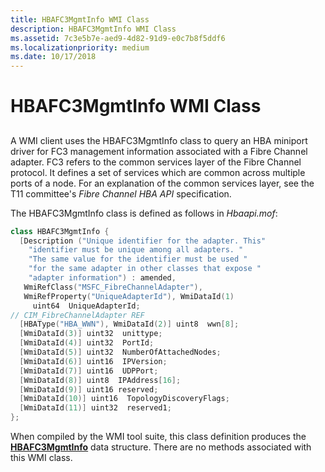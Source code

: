 ```yaml
---
title: HBAFC3MgmtInfo WMI Class
description: HBAFC3MgmtInfo WMI Class
ms.assetid: 7c3e5b7e-aed9-4d82-91d9-e0c7b8f5ddf6
ms.localizationpriority: medium
ms.date: 10/17/2018
---
```


# HBAFC3MgmtInfo WMI Class


## <span id="ddk_hbafc3mgmtinfo_wmi_class_kr"></span><span id="DDK_HBAFC3MGMTINFO_WMI_CLASS_KR"></span>


A WMI client uses the HBAFC3MgmtInfo class to query an HBA miniport driver for FC3 management information associated with a Fibre Channel adapter. FC3 refers to the common services layer of the Fibre Channel protocol. It defines a set of services which are common across multiple ports of a node. For an explanation of the common services layer, see the T11 committee's *Fibre Channel HBA API* specification.

The HBAFC3MgmtInfo class is defined as follows in *Hbaapi.mof*:

```cpp
class HBAFC3MgmtInfo {
  [Description ("Unique identifier for the adapter. This"
    "identifier must be unique among all adapters. "
    "The same value for the identifier must be used "
    "for the same adapter in other classes that expose "
    "adapter information") : amended,
   WmiRefClass("MSFC_FibreChannelAdapter"),
   WmiRefProperty("UniqueAdapterId"), WmiDataId(1) 
     uint64  UniqueAdapterId;
// CIM_FibreChannelAdapter REF
  [HBAType("HBA_WWN"), WmiDataId(2)] uint8  wwn[8];
  [WmiDataId(3)] uint32  unittype;
  [WmiDataId(4)] uint32  PortId;
  [WmiDataId(5)] uint32  NumberOfAttachedNodes;
  [WmiDataId(6)] uint16  IPVersion;
  [WmiDataId(7)] uint16  UDPPort;
  [WmiDataId(8)] uint8  IPAddress[16];
  [WmiDataId(9)] uint16 reserved;
  [WmiDataId(10)] uint16  TopologyDiscoveryFlags;
  [WmiDataId(11)] uint32  reserved1;
};
```

When compiled by the WMI tool suite, this class definition produces the [**HBAFC3MgmtInfo**](https://docs.microsoft.com/windows-hardware/drivers/ddi/hbapiwmi/ns-hbapiwmi-_hbafc3mgmtinfo) data structure. There are no methods associated with this WMI class.

 

 





